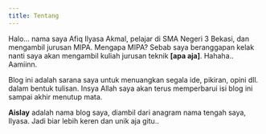 ```yaml
---
title: Tentang
---
```


Halo... nama saya Afiq Ilyasa Akmal, pelajar di SMA Negeri 3 Bekasi, dan mengambil jurusan MIPA. Mengapa MIPA? Sebab saya beranggapan kelak nanti saya akan mengambil kuliah jurusan teknik **[apa aja]**. Hahaha.. Aamiinn. 

Blog ini adalah sarana saya untuk menuangkan segala ide, pikiran, opini dll. dalam bentuk tulisan. Insya Allah saya akan terus memperbarui isi blog ini sampai akhir menutup mata.

**Aislay** adalah nama blog saya, diambil dari anagram nama tengah saya, Ilyasa. Jadi biar lebih keren dan unik aja gitu..
